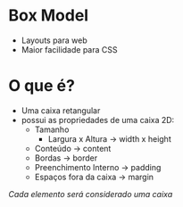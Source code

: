# Box Model
- Layouts para web
- Maior facilidade para CSS
# O que é?
- Uma caixa retangular
- possui as propriedades de uma caixa 2D:
  - Tamanho
    - Largura x Altura                 -> width x height
  - Conteúdo                              -> content
  - Bordas                                  -> border
  - Preenchimento Interno         -> padding
  - Espaços fora da caixa           -> margin

*Cada elemento será considerado uma caixa*